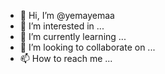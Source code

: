 - 👋 Hi, I’m @yemayemaa
- 👀 I’m interested in ...
- 🌱 I’m currently learning ...
- 💞️ I’m looking to collaborate on ...
- 📫 How to reach me ...

<!---
yemayemaa/yemayemaa is a ✨ special ✨ repository because its `README.md` (this file) appears on your GitHub profile.
You can click the Preview link to take a look at your changes.
--->
